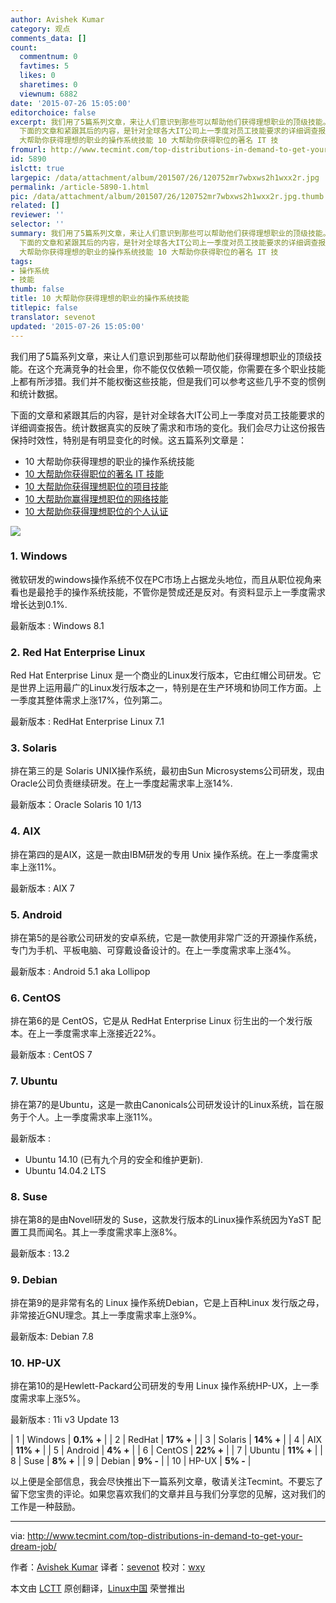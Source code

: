 ```yaml
---
author: Avishek Kumar
category: 观点
comments_data: []
count:
  commentnum: 0
  favtimes: 5
  likes: 0
  sharetimes: 0
  viewnum: 6882
date: '2015-07-26 15:05:00'
editorchoice: false
excerpt: 我们用了5篇系列文章，来让人们意识到那些可以帮助他们获得理想职业的顶级技能。在这个充满竞争的社会里，你不能仅仅依赖一项仅能，你需要在多个职业技能上都有所涉猎。我们并不能权衡这些技能，但是我们可以参考这些几乎不变的惯例和统计数据。
  下面的文章和紧跟其后的内容，是针对全球各大IT公司上一季度对员工技能要求的详细调查报告。统计数据真实的反映了需求和市场的变化。我们会尽力让这份报告保持时效性，特别是有明显变化的时候。这五篇系列文章是：  10
  大帮助你获得理想的职业的操作系统技能 10 大帮助你获得职位的著名 IT 技
fromurl: http://www.tecmint.com/top-distributions-in-demand-to-get-your-dream-job/
id: 5890
islctt: true
largepic: /data/attachment/album/201507/26/120752mr7wbxws2h1wxx2r.jpg
permalink: /article-5890-1.html
pic: /data/attachment/album/201507/26/120752mr7wbxws2h1wxx2r.jpg.thumb.jpg
related: []
reviewer: ''
selector: ''
summary: 我们用了5篇系列文章，来让人们意识到那些可以帮助他们获得理想职业的顶级技能。在这个充满竞争的社会里，你不能仅仅依赖一项仅能，你需要在多个职业技能上都有所涉猎。我们并不能权衡这些技能，但是我们可以参考这些几乎不变的惯例和统计数据。
  下面的文章和紧跟其后的内容，是针对全球各大IT公司上一季度对员工技能要求的详细调查报告。统计数据真实的反映了需求和市场的变化。我们会尽力让这份报告保持时效性，特别是有明显变化的时候。这五篇系列文章是：  10
  大帮助你获得理想的职业的操作系统技能 10 大帮助你获得职位的著名 IT 技
tags:
- 操作系统
- 技能
thumb: false
title: 10 大帮助你获得理想的职业的操作系统技能
titlepic: false
translator: sevenot
updated: '2015-07-26 15:05:00'
---
```


我们用了5篇系列文章，来让人们意识到那些可以帮助他们获得理想职业的顶级技能。在这个充满竞争的社会里，你不能仅仅依赖一项仅能，你需要在多个职业技能上都有所涉猎。我们并不能权衡这些技能，但是我们可以参考这些几乎不变的惯例和统计数据。


下面的文章和紧跟其后的内容，是针对全球各大IT公司上一季度对员工技能要求的详细调查报告。统计数据真实的反映了需求和市场的变化。我们会尽力让这份报告保持时效性，特别是有明显变化的时候。这五篇系列文章是：


* 10 大帮助你获得理想的职业的操作系统技能
* [10 大帮助你获得职位的著名 IT 技能](http://www.tecmint.com/famous-it-skills-in-demand-that-will-get-you-hired/)
* [10 大帮助你获得理想职位的项目技能](/article-5303-1.html)
* [10 大帮助你赢得理想职位的网络技能](http://www.tecmint.com/networking-protocols-skills-to-land-your-dream-job/)
* [10 大帮助你获得理想职位的个人认证](http://www.tecmint.com/professional-certifications-in-demand-that-will-get-you-hired/)


![](/data/attachment/album/201507/26/120752mr7wbxws2h1wxx2r.jpg)


### 1. Windows


微软研发的windows操作系统不仅在PC市场上占据龙头地位，而且从职位视角来看也是最抢手的操作系统技能，不管你是赞成还是反对。有资料显示上一季度需求增长达到0.1%.


最新版本 : Windows 8.1


### 2. Red Hat Enterprise Linux


Red Hat Enterprise Linux 是一个商业的Linux发行版本，它由红帽公司研发。它是世界上运用最广的Linux发行版本之一，特别是在生产环境和协同工作方面。上一季度其整体需求上涨17%，位列第二。


最新版本 : RedHat Enterprise Linux 7.1


### 3. Solaris


排在第三的是 Solaris UNIX操作系统，最初由Sun Microsystems公司研发，现由Oracle公司负责继续研发。在上一季度起需求率上涨14%.


最新版本：Oracle Solaris 10 1/13


### 4. AIX


排在第四的是AIX，这是一款由IBM研发的专用 Unix 操作系统。在上一季度需求率上涨11%。


最新版本 : AIX 7


### 5. Android


排在第5的是谷歌公司研发的安卓系统，它是一款使用非常广泛的开源操作系统，专门为手机、平板电脑、可穿戴设备设计的。在上一季度需求率上涨4%。


最新版本 : Android 5.1 aka Lollipop


### 6. CentOS


排在第6的是 CentOS，它是从 RedHat Enterprise Linux 衍生出的一个发行版本。在上一季度需求率上涨接近22%。


最新版本 : CentOS 7


### 7. Ubuntu


排在第7的是Ubuntu，这是一款由Canonicals公司研发设计的Linux系统，旨在服务于个人。上一季度需求率上涨11%。


最新版本 :


* Ubuntu 14.10 (已有九个月的安全和维护更新).
* Ubuntu 14.04.2 LTS


### 8. Suse


排在第8的是由Novell研发的 Suse，这款发行版本的Linux操作系统因为YaST 配置工具而闻名。其上一季度需求率上涨8%。


最新版本 : 13.2


### 9. Debian


排在第9的是非常有名的 Linux 操作系统Debian，它是上百种Linux 发行版之母，非常接近GNU理念。其上一季度需求率上涨9%。


最新版本: Debian 7.8


### 10. HP-UX


排在第10的是Hewlett-Packard公司研发的专用 Linux 操作系统HP-UX，上一季度需求率上涨5%。


最新版本 : 11i v3 Update 13




  | 1 | Windows | **0.1% +** |
| 2 | RedHat | **17% +** |
| 3 | Solaris | **14% +** |
| 4 | AIX | **11% +** |
| 5 | Android | **4% +** |
| 6 | CentOS | **22% +** |
| 7 | Ubuntu | **11% +** |
| 8 | Suse | **8% +** |
| 9 | Debian | **9% -** |
| 10 | HP-UX | **5% -** |


以上便是全部信息，我会尽快推出下一篇系列文章，敬请关注Tecmint。不要忘了留下您宝贵的评论。如果您喜欢我们的文章并且与我们分享您的见解，这对我们的工作是一种鼓励。




---


via: <http://www.tecmint.com/top-distributions-in-demand-to-get-your-dream-job/>


作者：[Avishek Kumar](http://www.tecmint.com/author/avishek/) 译者：[sevenot](https://github.com/sevenot) 校对：[wxy](https://github.com/wxy)


本文由 [LCTT](https://github.com/LCTT/TranslateProject) 原创翻译，[Linux中国](http://linux.cn/) 荣誉推出